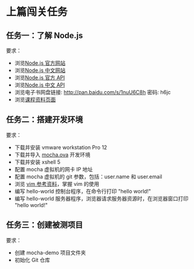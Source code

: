 # 上篇闯关任务

## 任务一：了解 Node.js

要求：  
- 浏览[Node.js 官方网站](https://nodejs.org/)  
- 浏览[Node.js 中文网站](http://nodejs.cn/)  
- 浏览[Node.js 官方 API](https://nodejs.org/dist/latest-v8.x/docs/api/)  
- 浏览[Node.js 中文 API](http://nodejs.cn/api/)  
- 浏览电子书网盘链接: http://pan.baidu.com/s/1nuU6C8h 密码: h6jc  
- 浏览[课程资料页面](README.md)  

## 任务二：搭建开发环境

要求：  
- 下载并安装 vmware workstation Pro 12  
- 下载并导入 [mocha.ova](http://pan.baidu.com/s/1o8a3E3o) 开发环境  
- 下载并安装 xshell 5  
- 配置 mocha 虚拟机的网卡 IP 地址  
- 配置 mocha 虚拟机的 git 参数，包括：user.name 和 user.email  
- 浏览 [vim 参考资料](https://github.com/wangding/note/blob/master/office/vim.md)，掌握 vim 的使用      
- 编写 hello-world 控制台程序，在命令行打印 "hello world!"  
- 编写 hello-world 服务器程序，浏览器请求服务器资源时，在浏览器窗口打印 "hello world!"  

## 任务三：创建被测项目

要求：
- 创建 mocha-demo 项目文件夹
- 初始化 Git 仓库
